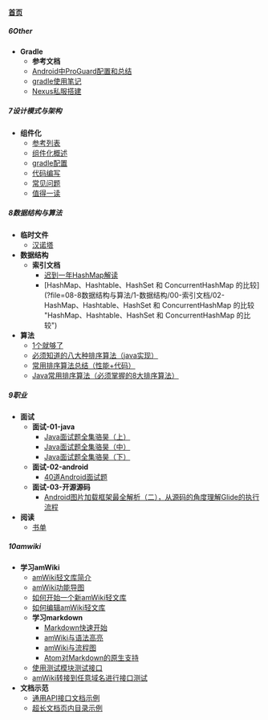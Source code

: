 
#### [首页](?file=home-首页)

##### 6Other
- **Gradle**
    - **参考文档**
    - [Android中ProGuard配置和总结](?file=06-6Other/01-Gradle/01-Android中ProGuard配置和总结 "Android中ProGuard配置和总结")
    - [gradle使用笔记](?file=06-6Other/01-Gradle/02-gradle使用笔记 "gradle使用笔记")
    - [Nexus私服搭建](?file=06-6Other/01-Gradle/03-Nexus私服搭建 "Nexus私服搭建")

##### 7设计模式与架构
- **组件化**
    - [参考列表](?file=07-7设计模式与架构/01-组件化/1-参考列表 "参考列表")
    - [组件化概述](?file=07-7设计模式与架构/01-组件化/21-组件化概述 "组件化概述")
    - [gradle配置](?file=07-7设计模式与架构/01-组件化/22-gradle配置 "gradle配置")
    - [代码编写](?file=07-7设计模式与架构/01-组件化/23-代码编写 "代码编写")
    - [常见问题](?file=07-7设计模式与架构/01-组件化/24-常见问题 "常见问题")
    - [值得一读](?file=07-7设计模式与架构/01-组件化/29-值得一读 "值得一读")

##### 8数据结构与算法
- **临时文件**
    - [汉诺塔](?file=08-8数据结构与算法/0-临时文件/01-汉诺塔 "汉诺塔")
- **数据结构**
    - **索引文档**
        - [迟到一年HashMap解读](?file=08-8数据结构与算法/1-数据结构/00-索引文档/01-迟到一年HashMap解读 "迟到一年HashMap解读")
        - [HashMap、Hashtable、HashSet 和 ConcurrentHashMap 的比较](?file=08-8数据结构与算法/1-数据结构/00-索引文档/02-HashMap、Hashtable、HashSet 和 ConcurrentHashMap 的比较 "HashMap、Hashtable、HashSet 和 ConcurrentHashMap 的比较")
- **算法**
    - [1个就够了](?file=08-8数据结构与算法/2-算法/01-1个就够了 "1个就够了")
    - [必须知道的八大种排序算法（java实现）](?file=08-8数据结构与算法/2-算法/02-必须知道的八大种排序算法（java实现） "必须知道的八大种排序算法（java实现）")
    - [常用排序算法总结（性能+代码）](?file=08-8数据结构与算法/2-算法/03-常用排序算法总结（性能+代码） "常用排序算法总结（性能+代码）")
    - [Java常用排序算法（必须掌握的8大排序算法）](?file=08-8数据结构与算法/2-算法/04-Java常用排序算法（必须掌握的8大排序算法） "Java常用排序算法（必须掌握的8大排序算法）")

##### 9职业
- **面试**
    - **面试-01-java**
        - [Java面试题全集骆昊（上）](?file=09-9职业/1-面试/01-面试-01-java/01-Java面试题全集骆昊（上） "Java面试题全集骆昊（上）")
        - [Java面试题全集骆昊（中）](?file=09-9职业/1-面试/01-面试-01-java/02-Java面试题全集骆昊（中） "Java面试题全集骆昊（中）")
        - [Java面试题全集骆昊（下）](?file=09-9职业/1-面试/01-面试-01-java/03-Java面试题全集骆昊（下） "Java面试题全集骆昊（下）")
    - **面试-02-android**
        - [40道Android面试题](?file=09-9职业/1-面试/02-面试-02-android/01-40道Android面试题 "40道Android面试题")
    - **面试-03-开源源码**
        - [Android图片加载框架最全解析（二），从源码的角度理解Glide的执行流程](?file=09-9职业/1-面试/03-面试-03-开源源码/01-Android图片加载框架最全解析（二），从源码的角度理解Glide的执行流程 "Android图片加载框架最全解析（二），从源码的角度理解Glide的执行流程")
- **阅读**
    - [书单](?file=09-9职业/2-阅读/01-书单 "书单")

##### 10amwiki
- **学习amWiki**
    - [amWiki轻文库简介](?file=10-10amwiki/001-学习amWiki/01-amWiki轻文库简介 "amWiki轻文库简介")
    - [amWiki功能导图](?file=10-10amwiki/001-学习amWiki/02-amWiki功能导图 "amWiki功能导图")
    - [如何开始一个新amWiki轻文库](?file=10-10amwiki/001-学习amWiki/03-如何开始一个新amWiki轻文库 "如何开始一个新amWiki轻文库")
    - [如何编辑amWiki轻文库](?file=10-10amwiki/001-学习amWiki/04-如何编辑amWiki轻文库 "如何编辑amWiki轻文库")
    - **学习markdown**
        - [Markdown快速开始](?file=10-10amwiki/001-学习amWiki/05-学习markdown/01-Markdown快速开始 "Markdown快速开始")
        - [amWiki与语法高亮](?file=10-10amwiki/001-学习amWiki/05-学习markdown/02-amWiki与语法高亮 "amWiki与语法高亮")
        - [amWiki与流程图](?file=10-10amwiki/001-学习amWiki/05-学习markdown/03-amWiki与流程图 "amWiki与流程图")
        - [Atom对Markdown的原生支持](?file=10-10amwiki/001-学习amWiki/05-学习markdown/05-Atom对Markdown的原生支持 "Atom对Markdown的原生支持")
    - [使用测试模块测试接口](?file=10-10amwiki/001-学习amWiki/06-使用测试模块测试接口 "使用测试模块测试接口")
    - [amWiki转接到任意域名进行接口测试](?file=10-10amwiki/001-学习amWiki/07-amWiki转接到任意域名进行接口测试 "amWiki转接到任意域名进行接口测试")
- **文档示范**
    - [通用API接口文档示例](?file=10-10amwiki/002-文档示范/001-通用API接口文档示例 "通用API接口文档示例")
    - [超长文档页内目录示例](?file=10-10amwiki/002-文档示范/002-超长文档页内目录示例 "超长文档页内目录示例")
